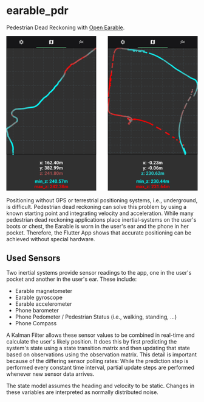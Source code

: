 # earable_pdr
Pedestrian Dead Reckoning with [Open Earable](https://open-earable.teco.edu).

![walking around a block](./images/example.png)

Positioning without GPS or terrestrial positioning systems, i.e., underground, is difficult.
Pedestrian dead reckoning can solve this problem by using a known starting point and integrating velocity and acceleration.
While many pedestrian dead reckoning applications place inertial-systems on the user's boots or chest, the Earable is worn in the user's ear and the phone in her pocket.
Therefore, the Flutter App shows that accurate positioning can be achieved without special hardware.

## Used Sensors

Two inertial systems provide sensor readings to the app, one in the user's pocket and another in the user's ear.
These include:
- Earable magnetometer
- Earable gyroscope
- Earable accelerometer
- Phone barometer
- Phone Pedometer / Pedestrian Status (i.e., walking, standing, ...)
- Phone Compass

A Kalman Filter allows these sensor values to be combined in real-time and calculate the user's likely position.
It does this by first predicting the system's state using a state transition matrix and then updating that state based on observations using the observation matrix.
This detail is important because of the differing sensor polling rates:
While the prediction step is performed every constant time interval, partial update steps are performed whenever new sensor data arrives.

The state model assumes the heading and velocity to be static.
Changes in these variables are interpreted as normally distributed noise.
